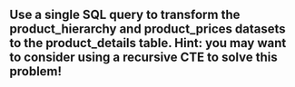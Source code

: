 ## Use a single SQL query to transform the product_hierarchy and product_prices datasets to the product_details table. Hint: you may want to consider using a recursive CTE to solve this problem!
